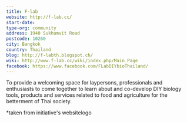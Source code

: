 ```yaml
---
title: F-lab
website: http://f-lab.cc/
start-date:
type-org: community
address: 1940 Sukhumvit Road
postcode: 10260
city: Bangkok
country: Thailand
blog: http://f-labth.blogspot.ch/
wiki: http://www.f-lab.cc/wiki/index.php/Main_Page
facebook: https://www.facebook.com/FLabDIYbioThailand/
---
```


To provide a welcoming space for laypersons, professionals and enthusiasts to come together to learn about and co-develop DIY biology tools, products and services related to food and agriculture for the betterment of Thai society.


\*taken from initiative's websitelogo
